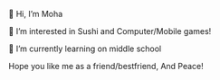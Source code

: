 👋 Hi, I’m Moha

👀 I’m interested in Sushi and Computer/Mobile games!

🌱 I’m currently learning on middle school

Hope you like me as a friend/bestfriend, And Peace!
